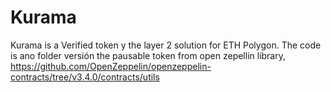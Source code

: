 # Kurama
Kurama is a  Verified token y the layer 2 solution for ETH Polygon. 
The code is ano folder versión the pausable token from open zepellin library, https://github.com/OpenZeppelin/openzeppelin-contracts/tree/v3.4.0/contracts/utils
